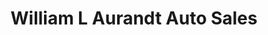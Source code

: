 ---
title: "William L Aurandt Auto Sales"
url: /johnstown/william-l-aurandt-auto-sales/
shop: car
---